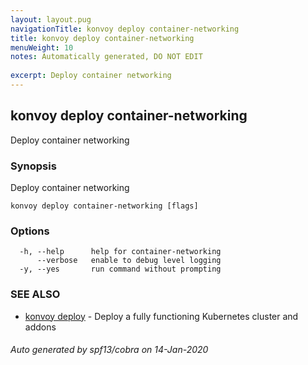 ```yaml
---
layout: layout.pug
navigationTitle: konvoy deploy container-networking
title: konvoy deploy container-networking
menuWeight: 10
notes: Automatically generated, DO NOT EDIT
 
excerpt: Deploy container networking
---
```


## konvoy deploy container-networking

Deploy container networking

### Synopsis

Deploy container networking

```
konvoy deploy container-networking [flags]
```

### Options

```
  -h, --help      help for container-networking
      --verbose   enable to debug level logging
  -y, --yes       run command without prompting
```

### SEE ALSO

* [konvoy deploy](../)	 - Deploy a fully functioning Kubernetes cluster and addons

###### Auto generated by spf13/cobra on 14-Jan-2020
